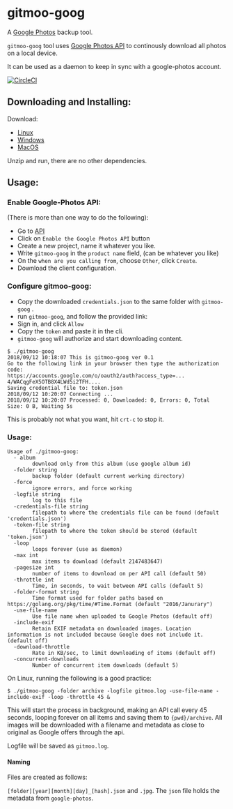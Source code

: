 # gitmoo-goog

A [Google Photos](http://photos.google.com/) backup tool.

`gitmoo-goog` tool uses [Google Photos API](https://developers.google.com/photos/library/guides/get-started#enable-the-api) to continously download all photos on a local device.

It can be used as a daemon to keep in sync with a google-photos account.

[![CircleCI](https://circleci.com/gh/dtylman/gitmoo-goog.svg?style=svg)](https://circleci.com/gh/dtylman/gitmoo-goog)

## Downloading and Installing:

Download:
* [Linux](https://github.com/dtylman/gitmoo-goog/releases/download/0.21/gitmoo-goog.bz2) 
* [Windows](https://github.com/dtylman/gitmoo-goog/releases/download/0.21/gitmoo-goog.zip)
* [MacOS](https://github.com/dtylman/gitmoo-goog/releases/download/0.21/gitmoo-goog.gz)

Unzip and run, there are no other dependencies.

## Usage:

### Enable Google-Photos API:

(There is more than one way to do the following):
* Go to [API](https://developers.google.com/photos/library/guides/get-started#enable-the-api)
* Click on `Enable the Google Photos API` button
* Create a new project, name it whatever you like.
* Write `gitmoo-goog` in the `product name` field, (can be whatever you like)
* On the `when are you calling from`, choose `Other`, click `Create`.
* Download the client configuration.

### Configure gitmoo-goog:

* Copy the downloaded `credentials.json` to the same folder with `gitmoo-goog` .
* run `gitmoo-goog`, and follow the provided link:
* Sign in, and click `Allow`
* Copy the `token` and paste it in the cli.
* `gitmoo-goog` will authorize and start downloading content. 
```
$ ./gitmoo-goog
2018/09/12 10:18:07 This is gitmoo-goog ver 0.1
Go to the following link in your browser then type the authorization code:
https://accounts.google.com/o/oauth2/auth?access_type=...
4/WACqgFeX5OTB8X4LWd5i2TFH....
Saving credential file to: token.json
2018/09/12 10:20:07 Connecting ...
2018/09/12 10:20:07 Processed: 0, Downloaded: 0, Errors: 0, Total Size: 0 B, Waiting 5s
```


This is probably not what you want, hit `crt-c` to stop it.

### Usage:

```
Usage of ./gitmoo-goog:
  - album
        download only from this album (use google album id)
  -folder string
        backup folder (default current working directory)
  -force
        ignore errors, and force working
  -logfile string
        log to this file
  -credentials-file string
        filepath to where the credentials file can be found (default 'credentials.json')
  -token-file string
        filepath to where the token should be stored (default 'token.json')
  -loop
        loops forever (use as daemon)
  -max int
        max items to download (default 2147483647)
  -pagesize int
        number of items to download on per API call (default 50)
  -throttle int
        Time, in seconds, to wait between API calls (default 5)
  -folder-format string
        Time format used for folder paths based on https://golang.org/pkg/time/#Time.Format (default "2016/Janurary")
  -use-file-name
        Use file name when uploaded to Google Photos (default off)
  -include-exif
        Retain EXIF metadata on downloaded images. Location information is not included because Google does not include it. (default off)
  -download-throttle
        Rate in KB/sec, to limit downloading of items (default off)
  -concurrent-downloads
        Number of concurrent item downloads (default 5)
```

On Linux, running the following is a good practice:

```
$ ./gitmoo-goog -folder archive -logfile gitmoo.log -use-file-name -include-exif -loop -throttle 45 &
```

This will start the process in background, making an API call every 45 seconds, looping forever on all items and saving them to `{pwd}/archive`. All images will be downloaded with a filename and metadata as close to original as Google offers through the api.

Logfile will be saved as `gitmoo.log`.

#### Naming

Files are created as follows:

`[folder][year][month][day]_[hash].json` and `.jpg`. The `json` file holds the metadata from `google-photos`. 
